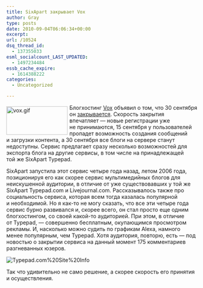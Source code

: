 ```yaml
---
title: SixApart закрывает Vox
author: Gray
type: posts
date: 2010-09-04T06:06:34+00:00
excerpt:
url: /10524
dsq_thread_id:
  - 137355033
esml_socialcount_LAST_UPDATED:
  - 1497234484
essb_cache_expire:
  - 1614388222
categories:
  - Uncategorized

---
```








<img src="https://i0.wp.com/forumimg.net/blog/vox.gif?resize=161%2C75" width="161" height="75" alt="vox.gif" style="float:left; margin-top:5px; margin-right:5px; margin-bottom:5px;" data-recalc-dims="1" /> 

Блогхостинг <a href="http://www.vox.com/" target="_blank">Vox</a> объявил о&nbsp;том, что 30&nbsp;сентября он&nbsp;<a href="http://team.vox.com/library/post/vox-is-closing-september-30-2010.html" target="_blank">закрывается</a>. Скорость закрытия впечатляет&nbsp;&mdash; новые регистрации уже не&nbsp;принимаются, 15&nbsp;сентября у&nbsp;пользователей пропадет возможность создания сообщений и&nbsp;загрузки контента, а&nbsp;30&nbsp;сентября все блоги на&nbsp;сервере станут недоступны. Сервис предлагает сразу несколько возможностей для экспорта блога на&nbsp;другие сервисы, в&nbsp;том числе на&nbsp;принадлежащей той&nbsp;же SixApart Typepad.

SixApart запустила этот сервис четыре года назад, летом 2006&nbsp;года, позиционируя его как скорее сервис мультимедийных блогов для неискушенной аудитории, в&nbsp;отличие от&nbsp;уже существовавших у&nbsp;той&nbsp;же SixApart Typepad.com и&nbsp;Livejournal.com. Рассказывалось также про социальность сервиса, которая всем тогда казалась популярной и&nbsp;необходимой. Но&nbsp;я&nbsp;как-то не&nbsp;могу сказать, что все эти четыре года сервис бурно развивался&nbsp;и, скорее всего, он&nbsp;стал просто еще одним блогхостингом, со&nbsp;своей какой-то аудиторией. При этом, в&nbsp;отличие от&nbsp;Typepad,&nbsp;&mdash; совершенно бесплатным, окупающимся просмотром рекламы. И, насколько можно судить по&nbsp;графикам Alexa, намного менее популярным, чем Typepad. Хотя аудитория, повторю, есть&nbsp;&mdash; под новостью о&nbsp;закрытии сервиса на&nbsp;данный момент 175 комментариев разгневанных юзеров.

<img src="https://i2.wp.com/forumimg.net/blog/Typepad.com_Site_Info-20100904-095757.png?w=740" alt="Typepad.com%20Site%20Info" data-recalc-dims="1" /> 

Так что удивительно не&nbsp;само решение, а&nbsp;скорее скорость его принятия и&nbsp;осуществления.